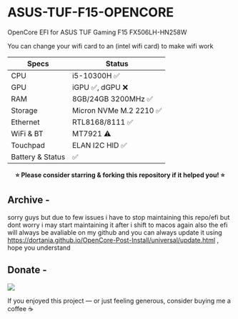 # ASUS-TUF-F15-OPENCORE
OpenCore EFI for ASUS TUF Gaming F15 FX506LH-HN258W

You can change your wifi card to an (intel wifi card) to make wifi work
                    
Specs  | Status
------------- | -------------
CPU  | i5-10300H :white_check_mark:
GPU  | iGPU :white_check_mark:, dGPU :x:
RAM  | 8GB/24GB 3200MHz :white_check_mark: 
Storage  | Micron NVMe M.2 2210 :white_check_mark:
Ethernet  | RTL8168/8111 :white_check_mark:
WiFi & BT  | MT7921 :warning:
Touchpad  | ELAN I2C HID :white_check_mark:
Battery & Status | :white_check_mark:
<p align="center">
<b>⭐ Please consider starring & forking this repository if it helped you! ⭐</b>
</p>
    
 ## Archive -
sorry guys but due to few issues i have to stop maintaining this repo/efi but dont worry i may start maintaining it after i shift to macos again 
also the efi will always be avaliable on my github and you can always update it using https://dortania.github.io/OpenCore-Post-Install/universal/update.html , hope you understand

## Donate -
<a href="https://www.buymeacoffee.com/ad1tyx666"><img src="https://img.buymeacoffee.com/button-api/?text=Buy me a coffee&emoji=☕&slug=ad1tyx666&button_colour=FFDD00&font_colour=000000&font_family=Cookie&outline_colour=000000&coffee_colour=ffffff" /></a>

If you enjoyed this project — or just feeling generous, consider buying me a coffee ☕
